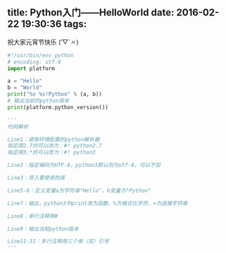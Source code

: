 title: Python入门——HelloWorld
date: 2016-02-22 19:30:36
tags:
---
祝大家元宵节快乐 (′▽`〃)

``` python
#!/usr/bin/env python
# encoding: utf-8
import platform

a = "Hello"
b = "World"
print("%s %s!Python" % (a, b))
# 输出当前的python版本
print(platform.python_version())

'''
代码解析

Line1：使用环境配置的python解析器
指定用2.7的可以改为：#! python2.7
指定用3.*的可以改为：#! python3

Line2：指定编码为UTF-8，python3默认则为utf-8，可以不加

Line3：导入要使用的库

Line5-6：定义变量a为字符串"Hello"，b变量为"Python"

Line7：输出，python3中print改为函数，%为格式化字符，+为连接字符串

Line8：单行注释用#

Line9：输出当前python版本

Line11-31：多行注释用三个单（双）引号
'''
```